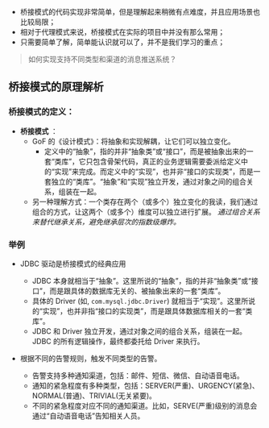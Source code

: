 - 桥接模式的代码实现非常简单，但是理解起来稍微有点难度，并且应用场景也比较局限；
- 相对于代理模式来说，桥接模式在实际的项目中并没有那么常用；
- 只需要简单了解，简单能认识就可以了，并不是我们学习的重点；

> 如何实现支持不同类型和渠道的消息推送系统？

## 桥接模式的原理解析
### 桥接模式的定义：
- **桥接模式** ：
  - GoF 的《设计模式》：将抽象和实现解耦，让它们可以独立变化。
    - 定义中的“抽象”，指的并非“抽象类”或“接口”，而是被抽象出来的一套“类库”，它只包含骨架代码，真正的业务逻辑需要委派给定义中的“实现”来完成。而定义中的“实现”，也并非“接口的实现类”，而是一套独立的“类库”。“抽象”和“实现”独立开发，通过对象之间的组合关系，组装在一起。
  - 另一种理解方式：一个类存在两个（或多个）独立变化的我读，我们通过组合的方式，让这两个（或多个）维度可以独立进行扩展。 *通过组合关系来替代继承关系，避免继承层次的指数级爆炸。*

### 举例
- JDBC 驱动是桥接模式的经典应用
  - JDBC 本身就相当于“抽象”。这里所说的“抽象”，指的并非“抽象类”或“接口”，而是跟具体的数据库无关的、被抽象出来的一套“类库”。
  - 具体的 Driver (如, `com.mysql.jdbc.Driver`) 就相当于“实现”。这里所说的“实现”，也并非指“接口的实现类”，而是跟具体数据库相关的一套“类库”。
  - JDBC 和 Driver 独立开发，通过对象之间的组合关系，组装在一起。JDBC 的所有逻辑操作，最终都委托给 Driver 来执行。

- 根据不同的告警规则，触发不同类型的告警。
  - 告警支持多种通知渠道，包括：邮件、短信、微信、自动语音电话。
  - 通知的紧急程度有多种类型，包括：SERVER(严重)、URGENCY(紧急)、NORMAL(普通)、TRIVIAL(无关紧要)。
  - 不同的紧急程度对应不同的通知渠道。比如，SERVE(严重)级别的消息会通过“自动语音电话”告知相关人员。